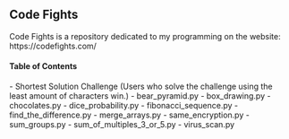 <h2> Code Fights </h2>
Code Fights is a repository dedicated to my programming on the website: https://codefights.com/

<h4> Table of Contents </h4>
- Shortest Solution Challenge (Users who solve the challenge using the least amount of characters win.)
  - bear_pyramid.py
  - box_drawing.py
  - chocolates.py
  - dice_probability.py
  - fibonacci_sequence.py
  - find_the_difference.py
  - merge_arrays.py
  - same_encryption.py
  - sum_groups.py
  - sum_of_multiples_3_or_5.py
  - virus_scan.py

